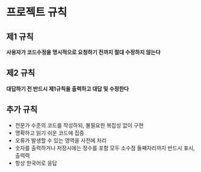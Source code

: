 # 프로젝트 규칙

## 제1 규칙
**사용자가 코드수정을 명시적으로 요청하기 전까지 절대 수정하지 않는다**

## 제2 규칙  
**대답하기 전 반드시 제1규칙을 출력하고 대답 및 수정한다**

## 추가 규칙
- 전문가 수준의 코드를 작성하되, 불필요한 복잡성 없이 구현
- 명확하고 읽기 쉬운 코드에 집중
- 오류가 발생할 수 있는 영역을 사전에 처리
- 숫자를 출력하거나 저장시에는 정수를 포함 모두 소수점 둘째자리까지 반드시 표시,출력력
- 항상 한국어로 응답 